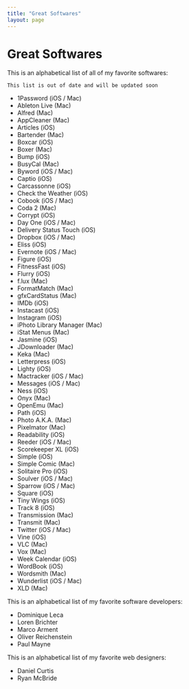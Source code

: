 ```yaml
---
title: "Great Softwares"
layout: page
---
```


# Great Softwares

This is an alphabetical list of all of my favorite softwares:

`This list is out of date and will be updated soon`

* 1Password (iOS / Mac)
* Ableton Live (Mac)
* Alfred (Mac)
* AppCleaner (Mac)
* Articles (iOS)
* Bartender (Mac)
* Boxcar (iOS)
* Boxer (Mac)
* Bump (iOS)
* BusyCal (Mac)
* Byword (iOS / Mac)
* Captio (iOS)
* Carcassonne (iOS)
* Check the Weather (iOS)
* Cobook (iOS / Mac)
* Coda 2 (Mac)
* Corrypt (iOS)
* Day One (iOS / Mac)
* Delivery Status Touch (iOS)
* Dropbox (iOS / Mac)
* Eliss (iOS)
* Evernote (iOS / Mac)
* Figure (iOS)
* FitnessFast (iOS)
* Flurry (iOS)
* f.lux (Mac)
* FormatMatch (Mac)
* gfxCardStatus (Mac)
* IMDb (iOS)
* Instacast (iOS)
* Instagram (iOS)
* iPhoto Library Manager (Mac)
* iStat Menus (Mac)
* Jasmine (iOS)
* JDownloader (Mac)
* Keka (Mac)
* Letterpress (iOS)
* Lighty (iOS)
* Mactracker (iOS / Mac)
* Messages (iOS / Mac)
* Ness (iOS)
* Onyx (Mac)
* OpenEmu (Mac)
* Path (iOS)
* Photo A.K.A. (Mac)
* Pixelmator (Mac)
* Readability (iOS)
* Reeder (iOS / Mac)
* Scorekeeper XL (iOS)
* Simple (iOS)
* Simple Comic (Mac)
* Solitaire Pro (iOS)
* Soulver (iOS / Mac)
* Sparrow (iOS / Mac)
* Square (iOS)
* Tiny Wings (iOS)
* Track 8 (iOS)
* Transmission (Mac)
* Transmit (Mac)
* Twitter (iOS / Mac)
* Vine (iOS)
* VLC (Mac)
* Vox (Mac)
* Week Calendar (iOS)
* WordBook (iOS)
* Wordsmith (Mac)
* Wunderlist (iOS / Mac)
* XLD (Mac)

This is an alphabetical list of my favorite software developers:

* Dominique Leca
* Loren Brichter
* Marco Arment
* Oliver Reichenstein
* Paul Mayne

This is an alphabetical list of my favorite web designers:

* Daniel Curtis
* Ryan McBride